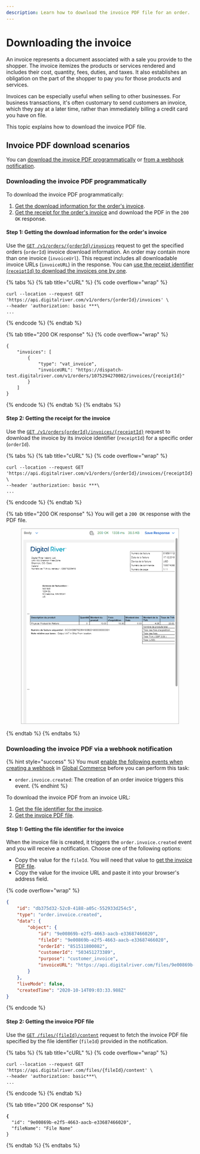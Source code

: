 ```yaml
---
description: Learn how to download the invoice PDF file for an order.
---
```


# Downloading the invoice

An invoice represents a document associated with a sale you provide to the shopper. The invoice itemizes the products or services rendered and includes their cost, quantity, fees, duties, and taxes. It also establishes an obligation on the part of the shopper to pay you for those products and services.

Invoices can be especially useful when selling to other businesses. For business transactions, it's often customary to send customers an invoice, which they pay at a later time, rather than immediately billing a credit card you have on file.

This topic explains how to download the invoice PDF file.

## Invoice PDF download scenarios

You can [download the invoice PDF programmatically](downloading-the-invoice.md#downloading-the-invoice-pdf-programmatically) or [from a webhook notification](downloading-the-invoice.md#downloading-the-invoice-pdf-via-a-webhook-notification).

### Downloading the invoice PDF programmatically

To download the invoice PDF programmatically:

1. [Get the download information for the order's invoice](downloading-the-invoice.md#step-1-getting-the-download-information-for-the-orders-invoice).
2. [Get the receipt for the order's invoice](downloading-the-invoice.md#step-2-getting-the-receipt-for-the-invoice) and download the PDF in the `200 OK` response.

#### Step 1: Getting the download information for the order's invoice

Use the [`GET /v1/orders/{orderId}/invoices`](https://www.digitalriver.com/docs/commerce-admin-api/#tag/Retrieve-Invoice/paths/\~1v1\~1orders\~1%7BorderId%7D\~1invoices/get) request to get the specified orders (`orderId`) invoice download information. An order may contain more than one invoice (`invoiceUrl`). This request includes all downloadable invoice URLs (`invoiceURL`) in the response. You can [use the receipt identifier (`receiptId`) to download the invoices one by one](downloading-the-invoice.md#step-3-getting-the-receipt-for-the-invoice).

{% tabs %}
{% tab title="cURL" %}
{% code overflow="wrap" %}
```http
curl --location --request GET 'https://api.digitalriver.com/v1/orders/{orderId}/invoices' \
--header 'authorization: basic ***\
...
```
{% endcode %}
{% endtab %}

{% tab title="200 OK response" %}
{% code overflow="wrap" %}
```
{
    "invoices": [
        {
            "type": "vat_invoice",
            "invoiceURL": "https://dispatch-test.digitalriver.com/v1/orders/1075294270082/invoices/{receiptId}"
        }
    ]
}
```
{% endcode %}
{% endtab %}
{% endtabs %}

#### Step 2: Getting the receipt for the invoice

Use the [`GET /v1/orders{orderId}/invoices/{receiptId}`](https://www.digitalriver.com/docs/commerce-admin-api/#tag/Retrieve-Invoice/paths/\~1v1\~1orders\~1%7BorderId%7D\~1invoices\~1%7BreceiptId%7D/get) request to download the invoice by its invoice identifier (`receiptId`) for a specific order (`orderId`).&#x20;

{% tabs %}
{% tab title="cURL" %}
{% code overflow="wrap" %}
```http
curl --location --request GET 'https://api.digitalriver.com/v1/orders/{orderId}/invoices/{receiptId}' \
--header 'authorization: basic ***\
...
```
{% endcode %}
{% endtab %}

{% tab title="200 OK response" %}
You will get a `200 OK` response with the PDF file.

<figure><img src="../../.gitbook/assets/Order invoice.png" alt=""><figcaption></figcaption></figure>
{% endtab %}
{% endtabs %}

### Downloading the invoice PDF via a webhook notification

{% hint style="success" %}
You must [enable the following events when creating a webhook](https://help.digitalriver.com/help/gc/Administration/Webhook-Service/Webhook-service.htm#createWebhook) in [Global Commerce](https://gc.digitalriver.com/gc/ent/login.do) before you can perform this task:

* `order.invoice.created`: The creation of an order invoice triggers this event.
{% endhint %}

To download the invoice PDF from an invoice URL:

1. [Get the file identifier for the invoice](downloading-the-invoice.md#step-1-getting-the-file-identifier-for-the-invoice).
2. [Get the invoice PDF file](downloading-the-invoice.md#step-2-getting-the-invoice-pdf-file).

#### Step 1: Getting the file identifier for the invoice

When the invoice file is created, it triggers the `order.invoice.created` event and you will receive a notification. Choose one of the following options:

* Copy the value for the `fileId`. You will need that value to [get the invoice PDF file](downloading-the-invoice.md#step-2-getting-the-invoice-pdf-file).
* Copy the value for the invoice URL and paste it into your browser's address field.

{% code overflow="wrap" %}
```json
{
    "id": "db375d32-52c0-4188-a05c-552933d254c5",
    "type": "order.invoice.created",
    "data": {
        "object": {
            "id": "9e00869b-e2f5-4663-aacb-e33687466020",
            "fileId": "9e00869b-e2f5-4663-aacb-e33687466020",
            "orderId": "851511800082",
            "customerId": "503451273389",
            "purpose": "customer_invoice",
            "invoiceURL": "https://api.digitalriver.com/files/9e00869b-e2f5-4663-aacb-e33687466020/content"
        }
    },
    "liveMode": false,
    "createdTime": "2020-10-14T09:03:33.988Z"
}
```
{% endcode %}

#### Step 2: Getting the invoice PDF file

Use the  [`GET /files/{fileId}/content`](https://www.digitalriver.com/docs/commerce-admin-api/#tag/Retrieve-File/operation/downloadFiles) request to fetch the invoice PDF file specified by the file identifier (`fileId`) provided in the notification.

{% tabs %}
{% tab title="cURL" %}
{% code overflow="wrap" %}
```http
curl --location --request GET 'https://api.digitalriver.com/files/{fileId}/content' \
--header 'authorization: basic***\
...
```
{% endcode %}
{% endtab %}

{% tab title="200 OK response" %}
<pre class="language-json" data-overflow="wrap"><code class="lang-json"><strong>{
</strong>  "id": "9e00869b-e2f5-4663-aacb-e33687466020",
  "fileName": "File Name"
}
</code></pre>
{% endtab %}
{% endtabs %}
